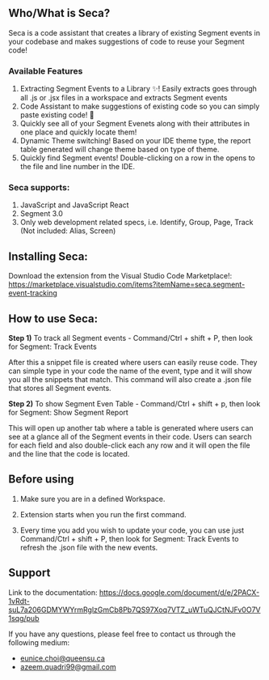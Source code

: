 ## Who/What is Seca?

Seca is a code assistant that creates a library of existing Segment events in your codebase and makes suggestions of code to reuse your Segment code!

### Available Features

1. Extracting Segment Events to a Library ✨! Easily extracts goes through all .js or .jsx files in a workspace and extracts Segment events 
2. Code Assistant to make suggestions of existing code so you can simply paste existing code! 🥰
3. Quickly see all of your Segment Evenets along with their attributes in one place and quickly locate them!
4. Dynamic Theme switching! Based on your IDE theme type, the report table generated will change theme based on type of theme.
5. Quickly find Segment events! Double-clicking on a row in the opens to the file and line number in the IDE.

### Seca supports:

1. JavaScript and JavaScript React
2. Segment 3.0
3. Only web development related specs, i.e. Identify, Group, Page, Track (Not included: Alias, Screen)

## Installing Seca:

Download the extension from the Visual Studio Code Marketplace!:
https://marketplace.visualstudio.com/items?itemName=seca.segment-event-tracking

## How to use Seca:

**Step 1)** To track all Segment events - Command/Ctrl + shift + P, then look for Segment: Track Events

After this a snippet file is created where users can easily reuse code. They can simple type in your code the name of the event, type and it will show you all the snippets that match. This command will also create a .json file that stores all Segment events.

**Step 2)** To show Segment Even Table - Command/Ctrl + shift + p, then look for Segment: Show Segment Report

This will open up another tab where a table is generated where users can see at a glance all of the Segment events in their code. Users can search for each field and also double-click each any row and it will open the file and the line that the code is located.

## Before using

1. Make sure you are in a defined Workspace.

2. Extension starts when you run the first command.

3. Every time you add you wish to update your code, you can use just Command/Ctrl + shift + P, then look for Segment: Track Events to refresh the .json file with the new events.

## Support

Link to the documentation:
https://docs.google.com/document/d/e/2PACX-1vRdt-suL7a206GDMYWYrmRglzGmCb8Pb7QS97Xoq7VTZ_uWTuQJCtNJFv0O7V1sqg/pub

If you have any questions, please feel free to contact us through the following medium: 

- eunice.choi@queensu.ca
- azeem.quadri99@gmail.com
